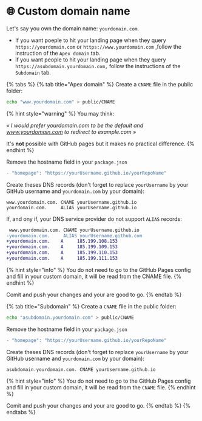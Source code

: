 # 🌐 Custom domain name

Let's say you own the domain name: `yourdomain.com`.

* If you want poeple to hit your landing page when they query `https://yourdomain.com` or `https://www.yourdomain.com` ,follow the instruction of the `Apex domain` tab.
* if you want people to hit your landing page when they query `https://asubdomain.yourdomain.com,` follow the instructions of the `Subdomain` tab.

{% tabs %}
{% tab title="Apex domain" %}
Create a `CNAME` file in the public folder:&#x20;

```bash
echo "www.yourdomain.com" > public/CNAME
```

{% hint style="warning" %}
You may think:

_« I would prefer yourdomain.com to be the default and www.yourdomain.com to redirect to example.com »_

It's **not** possible with GitHub pages but it makes no practical difference.
{% endhint %}

Remove the hostname field in your `package.json`

```diff
- "homepage": "https://yourUsername.github.io/yourRepoName"
```

Create theses DNS records (don't forget to replace `yourUsername` by your GitHub username and `yourdomain.com` by your domain): &#x20;

```
www.yourdomain.com. CNAME yourUsername.github.io
yourdomain.com.     ALIAS yourUsername.github.io
```

If, and ony if, your DNS service provider do not support `ALIAS` records:

```diff
 www.yourdomain.com. CNAME yourUsername.github.io
-yourdomain.com.     ALIAS yourUsername.github.com
+yourdomain.com.    A     185.199.108.153
+yourdomain.com.    A     185.199.109.153
+yourdomain.com.    A     185.199.110.153
+yourdomain.com.    A     185.199.111.153
```

{% hint style="info" %}
You do not need to go to the GitHub Pages config and fill in your custom domain, it will be read from the CNAME file.
{% endhint %}

Comit and push your changes and your are good to go.
{% endtab %}

{% tab title="Subdomain" %}
Create a `CNAME` file in the public folder:&#x20;

```bash
echo "asubdomain.yourdomain.com" > public/CNAME
```

Remove the hostname field in your `package.json`

```diff
- "homepage": "https://yourUsername.github.io/yourRepoName"
```

Create theses DNS records (don't forget to replace `yourUsername` by your GitHub username and `yourdomain.com` by your domain): &#x20;

```
asubdomain.yourdomain.com. CNAME yourUsername.github.io
```

{% hint style="info" %}
You do not need to go to the GitHub Pages config and fill in your custom domain, it will be read from the `CNAME` file.
{% endhint %}

Comit and push your changes and your are good to go.
{% endtab %}
{% endtabs %}

